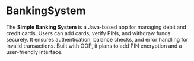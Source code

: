 # BankingSystem
The **Simple Banking System** is a Java-based app for managing debit and credit cards. Users can add cards, verify PINs, and withdraw funds securely. It ensures authentication, balance checks, and error handling for invalid transactions. Built with OOP, it plans to add PIN encryption and a user-friendly interface.
